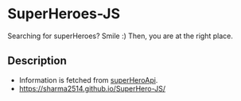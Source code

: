 # SuperHeroes-JS 
Searching for superHeroes? Smile :) Then, you are at the right place.

## Description
- Information is fetched from [superHeroApi](https://superheroapi.com/).
- https://sharma2514.github.io/SuperHero-JS/
